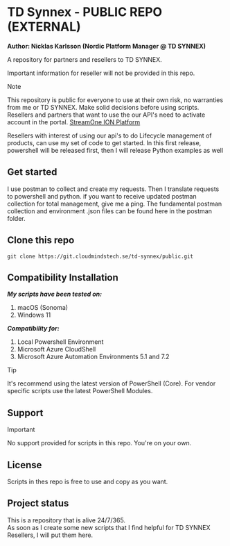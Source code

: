 # TD Synnex - PUBLIC REPO (EXTERNAL)

**Author: Nicklas Karlsson (Nordic Platform Manager @ TD SYNNEX)**  

A repository for partners and resellers to TD SYNNEX.

Important information for reseller will not be provided in this repo.
>[!NOTE]
>This repository is public for everyone to use at their own risk, no warranties from me or TD SYNNEX. Make solid decisions before using scripts.
Resellers and partners that want to use the our API's need to activate account in the portal.
[StreamOne ION Platform](https://ion.tdsynnex.com)  

Resellers with interest of using our api's to do Lifecycle management of products, can use my set of code to get started.
In this first release, powershell will be released first, then I will release Python examples as well

## Get started

I use postman to collect and create my requests. Then I translate requests to powershell and python.
if you want to receive updated postman collection for total management, give me a ping. The fundamental postman collection and environment .json files can be found here in the postman folder.

## Clone this repo

```shell
git clone https://git.cloudmindstech.se/td-synnex/public.git
```

## Compatibility Installation

***My scripts have been tested on:***  

1. macOS (Sonoma)
2. Windows 11  

***Compatibility for:***  

1. Local Powershell Environment
2. Microsoft Azure CloudShell
3. Microsoft Azure Automation Environments 5.1 and 7.2

> [!TIP]
> It's recommend using the latest version of PowerShell (Core). For vendor specific scripts use the latest PowerShell Modules.

## Support

> [!IMPORTANT]
> No support provided for scripts in this repo. You're on your own.

## License

Scripts in thes repo is free to use and copy as you want.

## Project status

This is a repository that is alive 24/7/365.  
As soon as I create some new scripts that I find helpful for TD SYNNEX Resellers, I will put them here.
